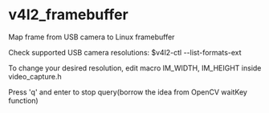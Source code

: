 # v4l2_framebuffer
Map frame from USB camera to Linux framebuffer

Check supported USB camera resolutions:
$v4l2-ctl --list-formats-ext

To change your desired resolution, edit macro IM_WIDTH, IM_HEIGHT inside video_capture.h

Press 'q' and enter to stop query(borrow the idea from OpenCV waitKey function)

